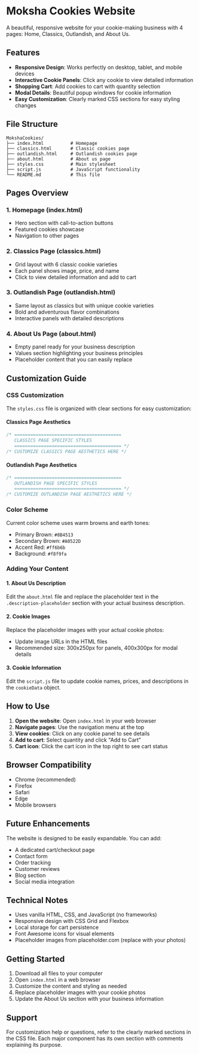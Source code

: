 # Moksha Cookies Website

A beautiful, responsive website for your cookie-making business with 4 pages: Home, Classics, Outlandish, and About Us.

## Features

- **Responsive Design**: Works perfectly on desktop, tablet, and mobile devices
- **Interactive Cookie Panels**: Click any cookie to view detailed information
- **Shopping Cart**: Add cookies to cart with quantity selection
- **Modal Details**: Beautiful popup windows for cookie information
- **Easy Customization**: Clearly marked CSS sections for easy styling changes

## File Structure

```
MokshaCookies/
├── index.html          # Homepage
├── classics.html       # Classic cookies page
├── outlandish.html     # Outlandish cookies page
├── about.html          # About us page
├── styles.css          # Main stylesheet
├── script.js           # JavaScript functionality
└── README.md           # This file
```

## Pages Overview

### 1. Homepage (index.html)
- Hero section with call-to-action buttons
- Featured cookies showcase
- Navigation to other pages

### 2. Classics Page (classics.html)
- Grid layout with 6 classic cookie varieties
- Each panel shows image, price, and name
- Click to view detailed information and add to cart

### 3. Outlandish Page (outlandish.html)
- Same layout as classics but with unique cookie varieties
- Bold and adventurous flavor combinations
- Interactive panels with detailed descriptions

### 4. About Us Page (about.html)
- Empty panel ready for your business description
- Values section highlighting your business principles
- Placeholder content that you can easily replace

## Customization Guide

### CSS Customization

The `styles.css` file is organized with clear sections for easy customization:

#### Classics Page Aesthetics
```css
/* ========================================
   CLASSICS PAGE SPECIFIC STYLES
   ======================================== */
/* CUSTOMIZE CLASSICS PAGE AESTHETICS HERE */
```

#### Outlandish Page Aesthetics
```css
/* ========================================
   OUTLANDISH PAGE SPECIFIC STYLES
   ======================================== */
/* CUSTOMIZE OUTLANDISH PAGE AESTHETICS HERE */
```

### Color Scheme
Current color scheme uses warm browns and earth tones:
- Primary Brown: `#8B4513`
- Secondary Brown: `#A0522D`
- Accent Red: `#ff6b6b`
- Background: `#f8f9fa`

### Adding Your Content

#### 1. About Us Description
Edit the `about.html` file and replace the placeholder text in the `.description-placeholder` section with your actual business description.

#### 2. Cookie Images
Replace the placeholder images with your actual cookie photos:
- Update image URLs in the HTML files
- Recommended size: 300x250px for panels, 400x300px for modal details

#### 3. Cookie Information
Edit the `script.js` file to update cookie names, prices, and descriptions in the `cookieData` object.

## How to Use

1. **Open the website**: Open `index.html` in your web browser
2. **Navigate pages**: Use the navigation menu at the top
3. **View cookies**: Click on any cookie panel to see details
4. **Add to cart**: Select quantity and click "Add to Cart"
5. **Cart icon**: Click the cart icon in the top right to see cart status

## Browser Compatibility

- Chrome (recommended)
- Firefox
- Safari
- Edge
- Mobile browsers

## Future Enhancements

The website is designed to be easily expandable. You can add:
- A dedicated cart/checkout page
- Contact form
- Order tracking
- Customer reviews
- Blog section
- Social media integration

## Technical Notes

- Uses vanilla HTML, CSS, and JavaScript (no frameworks)
- Responsive design with CSS Grid and Flexbox
- Local storage for cart persistence
- Font Awesome icons for visual elements
- Placeholder images from placeholder.com (replace with your photos)

## Getting Started

1. Download all files to your computer
2. Open `index.html` in a web browser
3. Customize the content and styling as needed
4. Replace placeholder images with your cookie photos
5. Update the About Us section with your business information

## Support

For customization help or questions, refer to the clearly marked sections in the CSS file. Each major component has its own section with comments explaining its purpose. 
